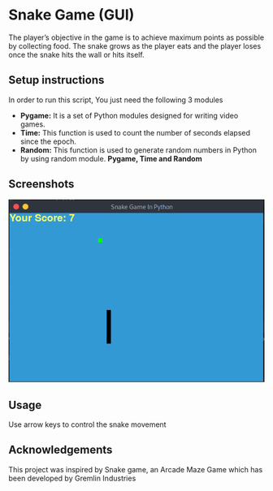 # Snake Game (GUI)

The player’s objective in the game is to achieve maximum points as possible by collecting food. The snake grows as the player eats and the player loses once the snake hits the wall or hits itself.

## Setup instructions

In order to run this script, You just need the following 3 modules

- **Pygame:** It is a set of Python modules designed for writing video games.
- **Time:** This function is used to count the number of seconds elapsed since the epoch.
- **Random:** This function is used to generate random numbers in Python by using random module. **Pygame, Time and Random**

## Screenshots
![Example screenshot](./snake-image.png)


## Usage
Use arrow keys to control the snake movement


## Acknowledgements
This project was inspired by Snake game, an Arcade Maze Game which has been developed by Gremlin Industries
